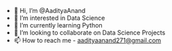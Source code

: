 - 👋 Hi, I’m @AadityaAnand
- 👀 I’m interested in Data Science
- 🌱 I’m currently learning Python
- 💞️ I’m looking to collaborate on Data Science Projects
- 📫 How to reach me - aadityaanand271@gmail.com

<!---
AadityaAnand/AadityaAnand is a ✨ special ✨ repository because its `README.md` (this file) appears on your GitHub profile.
You can click the Preview link to take a look at your changes.
--->

